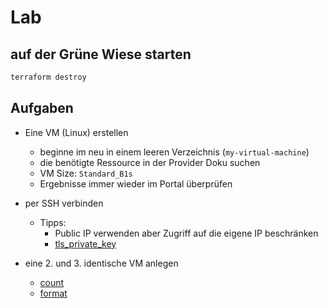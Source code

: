 # Lab

## auf der Grüne Wiese starten

```bash
terraform destroy
```

## Aufgaben

- Eine VM (Linux) erstellen
  - beginne im neu in einem leeren Verzeichnis (`my-virtual-machine`)
  - die benötigte Ressource in der Provider Doku suchen
  - VM Size: `Standard_B1s`
  - Ergebnisse immer wieder im Portal überprüfen

- per SSH verbinden
  - Tipps: 
    - Public IP verwenden aber Zugriff auf die eigene IP beschränken
    - [tls_private_key](https://registry.terraform.io/providers/hashicorp/tls/latest/docs/resources/private_key)

- eine 2. und 3. identische VM anlegen
  - [count](https://www.terraform.io/docs/language/meta-arguments/count.html)
  - [format](https://www.terraform.io/docs/language/functions/format.html) 